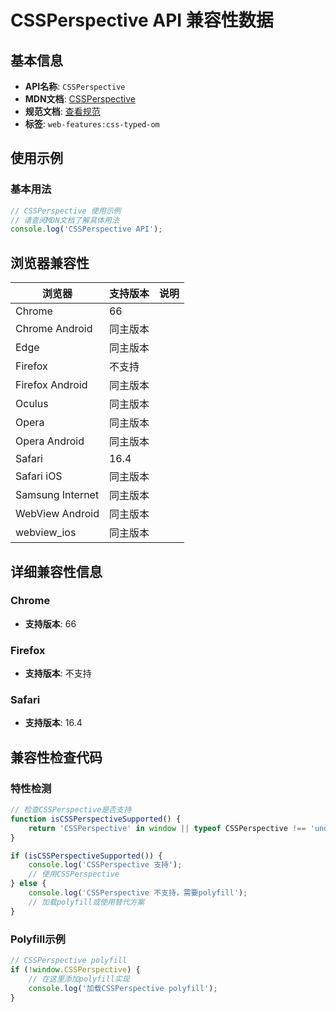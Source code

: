 # CSSPerspective API 兼容性数据

## 基本信息

- **API名称**: `CSSPerspective`
- **MDN文档**: [CSSPerspective](https://developer.mozilla.org/docs/Web/API/CSSPerspective)
- **规范文档**: [查看规范](https://drafts.css-houdini.org/css-typed-om/#cssperspective)
- **标签**: `web-features:css-typed-om`

## 使用示例

### 基本用法

```javascript
// CSSPerspective 使用示例
// 请查阅MDN文档了解具体用法
console.log('CSSPerspective API');
```

## 浏览器兼容性

| 浏览器 | 支持版本 | 说明 |
|--------|----------|------|
| Chrome | 66 |  |
| Chrome Android | 同主版本 |  |
| Edge | 同主版本 |  |
| Firefox | 不支持 |  |
| Firefox Android | 同主版本 |  |
| Oculus | 同主版本 |  |
| Opera | 同主版本 |  |
| Opera Android | 同主版本 |  |
| Safari | 16.4 |  |
| Safari iOS | 同主版本 |  |
| Samsung Internet | 同主版本 |  |
| WebView Android | 同主版本 |  |
| webview_ios | 同主版本 |  |

## 详细兼容性信息

### Chrome

- **支持版本**: 66

### Firefox

- **支持版本**: 不支持

### Safari

- **支持版本**: 16.4

## 兼容性检查代码

### 特性检测

```javascript
// 检查CSSPerspective是否支持
function isCSSPerspectiveSupported() {
    return 'CSSPerspective' in window || typeof CSSPerspective !== 'undefined';
}

if (isCSSPerspectiveSupported()) {
    console.log('CSSPerspective 支持');
    // 使用CSSPerspective
} else {
    console.log('CSSPerspective 不支持，需要polyfill');
    // 加载polyfill或使用替代方案
}
```

### Polyfill示例

```javascript
// CSSPerspective polyfill
if (!window.CSSPerspective) {
    // 在这里添加polyfill实现
    console.log('加载CSSPerspective polyfill');
}
```

